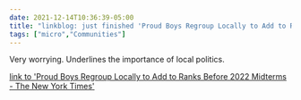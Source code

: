 ```yaml
---
date: 2021-12-14T10:36:39-05:00
title: "linkblog: just finished 'Proud Boys Regroup Locally to Add to Ranks Before 2022 Midterms - The New York Times'"
tags: ["micro","Communities"]
---
```

Very worrying. Underlines the importance of local politics.
 
[link to 'Proud Boys Regroup Locally to Add to Ranks Before 2022 Midterms - The New York Times'](https://www.nytimes.com/2021/12/14/us/proud-boys-local-issues.html)
